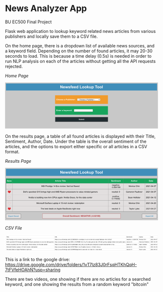 
# News Analyzer App
BU EC500 Final Project

Flask web application to lookup keyword related news articles from various publishers and locally save them to a CSV file.

On the home page, there is a dropdown list of available news sources, and a keyword field. Depending on the number of found articles, it may 20-30 seconds to load. This is because a time delay (0.5s) is needed in order to run NLP analysis on each of the articles without getting all the API requests rejected.

*Home Page*

<img alt="Home Page" src="/static/demo/home.png">

On the results page, a table of all found articles is displayed with their Title, Sentiment, Author, Date.
Under the table is the overall sentiment of the articles, and the options to export either specific or all articles in a CSV format.

*Results Page*

<img alt="Results Page" src="/static/demo/results.png">

*CSV File*

<img alt="CSV File" src="/static/demo/csv.png">



This is a link to the google drive:
https://drive.google.com/drive/folders/1vT7lz83J0rFsqHTKhQqH-7tFVfeHOAhN?usp=sharing

There are two videos, one showing if there are no articles for a searched keyword, and one showing the results from a random keyword "bitcoin"
